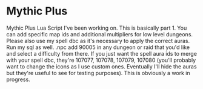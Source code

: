 # Mythic Plus
Mythic Plus Lua Script I've been working on. This is basically part 1. You can add specific map ids and additional multipliers for low level dungeons. Please also use my spell dbc as it's necessary to apply the correct auras. Run my sql as well. .npc add 90005 in any dungeon or raid that you'd like and select a difficulty from there.
If you just want the spell aura ids to merge with your spell dbc, they're 107077, 107078, 107079, 107080 (you'll probably want to change the icons as I use custom ones. Eventually I'll hide the auras but they're useful to see for testing purposes). This is obviously a work in progress.
